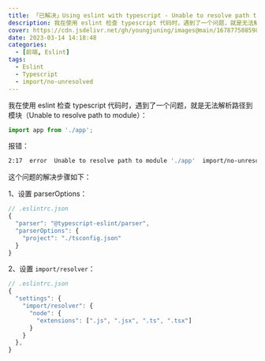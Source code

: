 ```yaml
---
title: 「已解决」Using eslint with typescript - Unable to resolve path to module
description: 我在使用 eslint 检查 typescript 代码时，遇到了一个问题，就是无法解析路径到模块（Unable to resolve path to module）
cover: https://cdn.jsdelivr.net/gh/youngjuning/images@main/1678775085986.png
date: 2023-03-14 14:18:48
categories:
  - [前端, Eslint]
tags:
  - Eslint
  - Typescript
  - import/no-unresolved
---
```


我在使用 eslint 检查 typescript 代码时，遇到了一个问题，就是无法解析路径到模块（Unable to resolve path to module）：

```ts
import app from './app';
```

报错：

```sh
2:17  error  Unable to resolve path to module './app'  import/no-unresolved
```

这个问题的解决步骤如下：

1、设置 parserOptions：

```ts
// .eslintrc.json
{
  "parser": "@typescript-eslint/parser",
  "parserOptions": {
    "project": "./tsconfig.json"
  }
}
```

2、设置 `import/resolver`：

```ts
// .eslintrc.json
{
  "settings": {
    "import/resolver": {
      "node": {
        "extensions": [".js", ".jsx", ".ts", ".tsx"]
      }
    }
  },
}
```
